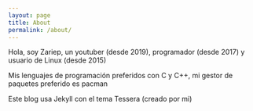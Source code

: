```yaml
---
layout: page
title: About
permalink: /about/
---
```


Hola, soy Zariep, un youtuber (desde 2019), programador (desde 2017) y usuario de Linux (desde 2015)

Mis lenguajes de programación preferidos con C y C++, mi gestor de paquetes preferido es pacman

Este blog usa Jekyll con el tema Tessera (creado por mi)